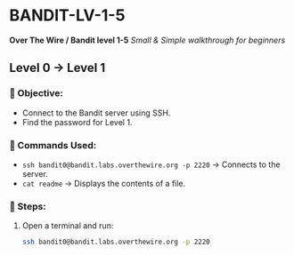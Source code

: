 # BANDIT-LV-1-5
**Over The Wire / Bandit level 1-5**
*Small & Simple walkthrough for beginners*


## Level 0 → Level 1
### 🎯 Objective:
- Connect to the Bandit server using SSH.
- Find the password for Level 1.

### 🔧 Commands Used:
- `ssh bandit0@bandit.labs.overthewire.org -p 2220` → Connects to the server.
- `cat readme` → Displays the contents of a file.

### 🚀 Steps:
1. Open a terminal and run:
   ```bash
   ssh bandit0@bandit.labs.overthewire.org -p 2220

